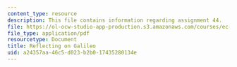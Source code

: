 ```yaml
---
content_type: resource
description: This file contains information regarding assignment 44.
file: https://ol-ocw-studio-app-production.s3.amazonaws.com/courses/ec-050-recreate-experiments-from-history-inform-the-future-from-the-past-galileo-january-iap-2010/a24357aa46c5d023b2b017435280134e_MITEC_050IAP10_assn44.pdf
file_type: application/pdf
resourcetype: Document
title: Reflecting on Galileo
uid: a24357aa-46c5-d023-b2b0-17435280134e
---
```

